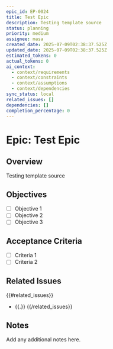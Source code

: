 ```yaml
---
epic_id: EP-0024
title: Test Epic
description: Testing template source
status: planning
priority: medium
assignee: masa
created_date: 2025-07-09T02:38:37.525Z
updated_date: 2025-07-09T02:38:37.525Z
estimated_tokens: 0
actual_tokens: 0
ai_context:
  - context/requirements
  - context/constraints
  - context/assumptions
  - context/dependencies
sync_status: local
related_issues: []
dependencies: []
completion_percentage: 0
---
```


# Epic: Test Epic

## Overview
Testing template source

## Objectives
- [ ] Objective 1
- [ ] Objective 2
- [ ] Objective 3

## Acceptance Criteria
- [ ] Criteria 1
- [ ] Criteria 2

## Related Issues
{{#related_issues}}
- {{.}}
{{/related_issues}}

## Notes
Add any additional notes here.

